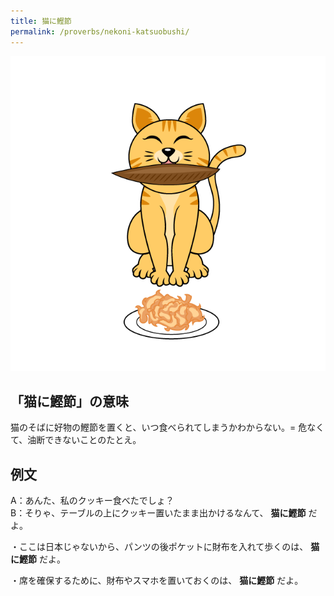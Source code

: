 ```yaml
---
title: 猫に鰹節
permalink: /proverbs/nekoni-katsuobushi/
---
```


![](/assets/images/proverbs/5419.png)

## 「猫に鰹節」の意味

猫のそばに好物の鰹節を置くと、いつ食べられてしまうかわからない。= 危なくて、油断できないことのたとえ。  

## 例文

A：あんた、私のクッキー食べたでしょ？  
B：そりゃ、テーブルの上にクッキー置いたまま出かけるなんて、 **猫に鰹節** だよ。

・ここは日本じゃないから、パンツの後ポケットに財布を入れて歩くのは、 **猫に鰹節** だよ。

・席を確保するために、財布やスマホを置いておくのは、 **猫に鰹節** だよ。

